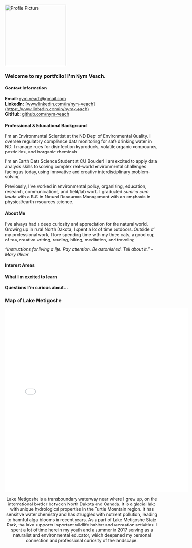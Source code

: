 <img 
  src="img/Profile-Picture-Nym1.jpg" 
  alt="Profile Picture" width="200">

### **Welcome to my portfolio! I'm Nym Veach.**

#### Contact Information
**Email:** [nym.veach@gmail.com](mailto:nym.veach@gmail.com)  
**LinkedIn:** [www.linkedin.com/in/nym-veach](https://www.linkedin.com/in/nym-veach)  
**GitHub:** [github.com/nym-veach](https://github.com/nym-veach)

#### Professional & Educational Background
I'm an Environmental Scientist at the ND Dept of Environmental Quality. I oversee regulatory compliance data monitoring for safe drinking water in ND. I manage rules for disinfection byproducts, volatile organic compounds, pesticides, and inorganic chemicals. 

I'm an Earth Data Science Student at CU Boulder! I am excited to apply data analysis skills to solving complex real-world environmental challenges facing us today, using innovative and creative interdisciplinary problem-solving.

Previously, I've worked in environmental policy, organizing, education, research, communications, and field/lab work. I graduated *summa cum laude* with a B.S. in Natural Resources Management with an emphasis in physical/earth resources science.

#### About Me
I've always had a deep curiosity and appreciation for the natural world. Growing up in rural North Dakota, I spent a lot of time outdoors. Outside of my professional work, I love spending time with my three cats, a good cup of tea, creative writing, reading, hiking, meditation, and traveling.

*“Instructions for living a life. Pay attention. Be astonished. Tell about it.” -Mary Oliver*

#### Interest Areas
#### What I'm excited to learn
#### Questions I'm curious about...

### **Map of Lake Metigoshe**
<div align="center">
  <embed 
    type="text/html" 
    src="img/lakemetigoshe.html" 
    width="600" height="600">
  <p>
    Lake Metigoshe is a transboundary waterway near where I grew up, on the international border between North Dakota and Canada. It is a glacial lake with unique hydrological properties in the Turtle Mountain region. It has sensitive water chemistry and has struggled with nutrient pollution, leading to harmful algal blooms in recent years. As a part of Lake Metigoshe State Park, the lake supports important wildlife habitat and recreation activities. I spent a lot of time here in my youth and a summer in 2017 serving as a naturalist and environmental educator, which deepened my personal connection and professional curiosity of the landscape.
  </p>
</div>
